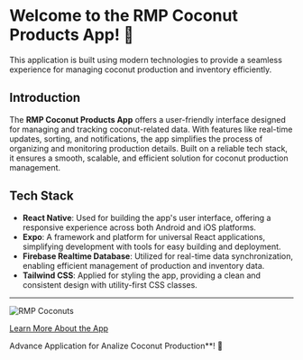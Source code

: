 # Welcome to the RMP Coconut Products App! 🌴

This application is built using modern technologies to provide a seamless experience for managing coconut production and inventory efficiently.

## Introduction

The **RMP Coconut Products App** offers a user-friendly interface designed for managing and tracking coconut-related data. With features like real-time updates, sorting, and notifications, the app simplifies the process of organizing and monitoring production details. Built on a reliable tech stack, it ensures a smooth, scalable, and efficient solution for coconut production management.

## Tech Stack

- **React Native**: Used for building the app's user interface, offering a responsive experience across both Android and iOS platforms.
- **Expo**: A framework and platform for universal React applications, simplifying development with tools for easy building and deployment.
- **Firebase Realtime Database**: Utilized for real-time data synchronization, enabling efficient management of production and inventory data.
- **Tailwind CSS**: Applied for styling the app, providing a clean and consistent design with utility-first CSS classes.

---
![RMP Coconuts](https://via.placeholder.com/800x400.png?text=RMP+Coconuts+App)

[Learn More About the App](https://your-app-link.com)


Advance Application for Analize Coconut Production**! 🌴
